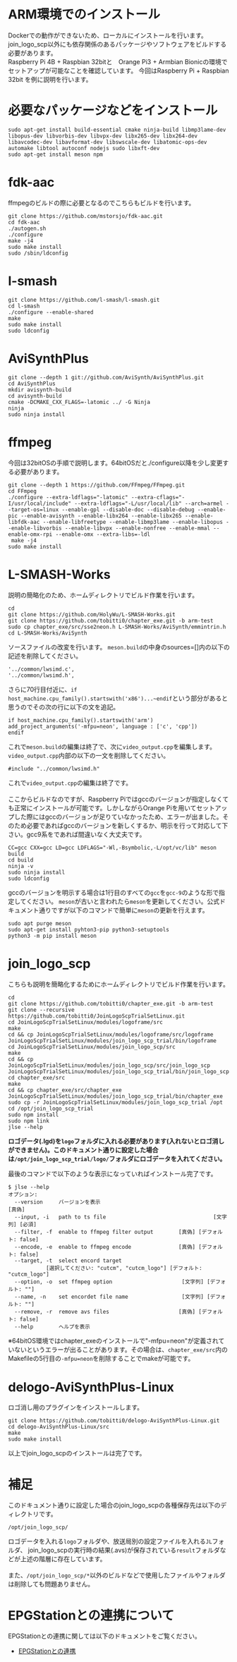 # ARM環境でのインストール
Dockerでの動作ができないため、ローカルにインストールを行います。join_logo_scp以外にも依存関係のあるパッケージやソフトウェアをビルドする必要があります。  
Raspberry Pi 4B + Raspbian 32bitと　Orange Pi3 + Armbian Bionicの環境でセットアップが可能なことを確認しています。
今回はRaspberry Pi + Raspbian 32bit を例に説明を行います。

# 必要なパッケージなどをインストール
```
sudo apt-get install build-essential cmake ninja-build libmp3lame-dev libopus-dev libvorbis-dev libvpx-dev libx265-dev libx264-dev libavcodec-dev libavformat-dev libswscale-dev libatomic-ops-dev automake libtool autoconf nodejs sudo libxft-dev
sudo apt-get install meson npm

```

# fdk-aac
ffmpegのビルドの際に必要となるのでこちらもビルドを行います。
```
git clone https://github.com/mstorsjo/fdk-aac.git
cd fdk-aac
./autogen.sh
./configure
make -j4
sudo make install 
sudo /sbin/ldconfig
```

# l-smash
```
git clone https://github.com/l-smash/l-smash.git
cd l-smash
./configure --enable-shared
make
sudo make install
sudo ldconfig
```

# AviSynthPlus
```
git clone --depth 1 git://github.com/AviSynth/AviSynthPlus.git
cd AviSynthPlus
mkdir avisynth-build
cd avisynth-build
cmake -DCMAKE_CXX_FLAGS=-latomic ../ -G Ninja
ninja
sudo ninja install
```

# ffmpeg
今回は32bitOSの手順で説明します。64bitOSだと./configure以降を少し変更する必要があります。
```
git clone --depth 1 https://github.com/FFmpeg/FFmpeg.git
cd FFmpeg
./configure --extra-ldflags="-latomic" --extra-cflags="-I/usr/local/include" --extra-ldflags="-L/usr/local/lib" --arch=armel --target-os=linux --enable-gpl --disable-doc --disable-debug --enable-pic --enable-avisynth --enable-libx264 --enable-libx265 --enable-libfdk-aac --enable-libfreetype --enable-libmp3lame --enable-libopus --enable-libvorbis --enable-libvpx --enable-nonfree --enable-mmal --enable-omx-rpi --enable-omx --extra-libs=-ldl
 make -j4
sudo make install
```

# L-SMASH-Works
説明の簡略化のため、ホームディレクトリでビルド作業を行います。

```
cd
git clone https://github.com/HolyWu/L-SMASH-Works.git
git clone https://github.com/tobitti0/chapter_exe.git -b arm-test
sudo cp chapter_exe/src/sse2neon.h L-SMASH-Works/AviSynth/emmintrin.h
cd L-SMASH-Works/AviSynth
```
ソースファイルの改変を行います。
`meson.build`の中身のsources=[]内の以下の記述を削除してください。
```
'../common/lwsimd.c',
'../common/lwsimd.h',
```
さらに70行目付近に、`if host_machine.cpu_family().startswith('x86')...~endif`という部分があると思うのでその次の行に以下の文を追記。
```
if host_machine.cpu_family().startswith('arm')
add_project_arguments('-mfpu=neon', language : ['c', 'cpp'])
endif
```
これで`meson.build`の編集は終了で、次に`video_output.cpp`を編集します。
`video_output.cpp`内部の以下の一文を削除してください。
```
#include "../common/lwsimd.h"
```
これで`video_output.cpp`の編集は終了です。<br><br>
ここからビルドなのですが、Raspberry Piではgccのバージョンが指定しなくても正常にインストールが可能です。しかしながらOrange Piを用いてセットアップした際にはgccのバージョンが足りていなかったため、エラーが出ました。そのため必要であればgccのバージョンを新しくするか、明示を行って対応して下さい。gcc9系をであれば間違いなく大丈夫です。
```
CC=gcc CXX=gcc LD=gcc LDFLAGS="-Wl,-Bsymbolic,-L/opt/vc/lib" meson build
cd build
ninja -v
sudo ninja install
sudo ldconfig
```
gccのバージョンを明示する場合は1行目のすべての`gcc`を`gcc-9`のような形で指定してください。
`meson`が古いと言われたら`meson`を更新してください。公式ドキュメント通りですが以下のコマンドで簡単に`meson`の更新を行えます。
```
sudo apt purge meson
sudo apt-get install pyhton3-pip python3-setuptools
python3 -m pip install meson
```

# join_logo_scp
こちらも説明を簡略化するためにホームディレクトリでビルド作業を行います。
```
cd
git clone https://github.com/tobitti0/chapter_exe.git -b arm-test
git clone --recursive https://github.com/tobitti0/JoinLogoScpTrialSetLinux.git
cd JoinLogoScpTrialSetLinux/modules/logoframe/src
make
cd && cp JoinLogoScpTrialSetLinux/modules/logoframe/src/logoframe JoinLogoScpTrialSetLinux/modules/join_logo_scp_trial/bin/logoframe
cd JoinLogoScpTrialSetLinux/modules/join_logo_scp/src
make
cd && cp JoinLogoScpTrialSetLinux/modules/join_logo_scp/src/join_logo_scp JoinLogoScpTrialSetLinux/modules/join_logo_scp_trial/bin/join_logo_scp
cd chapter_exe/src
make
cd && cp chapter_exe/src/chapter_exe JoinLogoScpTrialSetLinux/modules/join_logo_scp_trial/bin/chapter_exe
sudo cp -r JoinLogoScpTrialSetLinux/modules/join_logo_scp_trial /opt
cd /opt/join_logo_scp_trial
sudo npm install
sudo npm link
jlse --help
```
**ロゴデータ(.lgd)を`logo`フォルダに入れる必要があります(入れないとロゴ消しができません)。このドキュメント通りに設定した場合は`/opt/join_logo_scp_trial/logo/`フォルダにロゴデータを入れてください。**  
  
最後のコマンドで以下のような表示になっていればインストール完了です。
```
$ jlse --help
オプション:
  --version     バージョンを表示                                          [真偽]
  --input, -i   path to ts file                                  [文字列] [必須]
  --filter, -f  enable to ffmpeg filter output        [真偽] [デフォルト: false]
  --encode, -e  enable to ffmpeg encode               [真偽] [デフォルト: false]
  --target, -t  select encord target
            [選択してください: "cutcm", "cutcm_logo"] [デフォルト: "cutcm_logo"]
  --option, -o  set ffmpeg option                      [文字列] [デフォルト: ""]
  --name, -n    set encordet file name                 [文字列] [デフォルト: ""]
  --remove, -r  remove avs files                      [真偽] [デフォルト: false]
  --help        ヘルプを表示       
```
※64bitOS環境ではchapter_exeのインストールで"-mfpu=neon"が定義されていないというエラーが出ることがあります。その場合は、`chapter_exe/src`内のMakefileの5行目の`-mfpu=neon`を削除することでmakeが可能です。

# delogo-AviSynthPlus-Linux
ロゴ消し用のプラグインをインストールします。
```
git clone https://github.com/tobitti0/delogo-AviSynthPlus-Linux.git
cd delogo-AviSynthPlus-Linux/src
make
sudo make install
```
以上でjoin_logo_scpのインストールは完了です。
# 補足
このドキュメント通りに設定した場合のjoin_logo_scpの各種保存先は以下のディレクトリです。
```
/opt/join_logo_scp/
```
ロゴデータを入れる`logo`フォルダや、放送局別の設定ファイルを入れる`JL`フォルダ、
join_logo_scpの実行時の結果(.avs)が保存されている`result`フォルダなどが上述の階層に存在しています。  
<br>
また、`/opt/join_logo_scp/*`以外のビルドなどで使用したファイルやフォルダは削除しても問題ありません。
# EPGStationとの連携について

EPGStationとの連携に関しては以下のドキュメントをご覧ください。  
 - [EPGStationとの連携](EPGStation.md)
